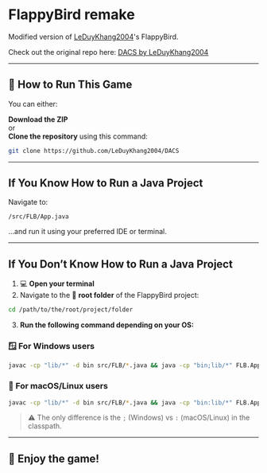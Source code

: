 # FlappyBird remake

Modified version of [LeDuyKhang2004](https://github.com/LeDuyKhang2004)'s FlappyBird.

Check out the original repo here: [DACS by LeDuyKhang2004](https://github.com/LeDuyKhang2004/DACS)

---

## 🚀 How to Run This Game

You can either:

**Download the ZIP**  
or  
**Clone the repository** using this command:

```bash
git clone https://github.com/LeDuyKhang2004/DACS
```

---

## If You Know How to Run a Java Project

Navigate to:

```
/src/FLB/App.java
```

...and run it using your preferred IDE or terminal.

---

## If You Don’t Know How to Run a Java Project

1. 💻 **Open your terminal**
2. Navigate to the 📁 **root folder** of the FlappyBird project:

```bash
cd /path/to/the/root/project/folder
```

3. **Run the following command depending on your OS:**

### 🪟 For **Windows** users

```bash
javac -cp "lib/*" -d bin src/FLB/*.java && java -cp "bin;lib/*" FLB.App
```

### 🍎 For **macOS/Linux** users

```bash
javac -cp "lib/*" -d bin src/FLB/*.java && java -cp "bin:lib/*" FLB.App
```

> ⚠️ The only difference is the `;` (Windows) vs `:` (macOS/Linux) in the classpath.

---

## 🎉 Enjoy the game!
